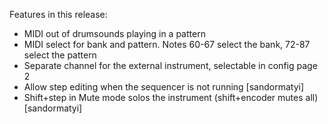 Features in this release:

* MIDI out of drumsounds playing in a pattern
* MIDI select for bank and pattern. Notes 60-67 select the bank, 72-87 select the pattern
* Separate channel for the external instrument, selectable in config page 2
* Allow step editing when the sequencer is not running [sandormatyi]
* Shift+step in Mute mode solos the instrument (shift+encoder mutes all) [sandormatyi]
